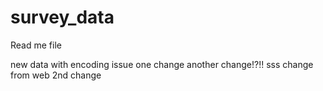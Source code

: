 # survey_data

Read me file

new data with encoding issue
one change
another change!?!!
sss
change from web
2nd change

